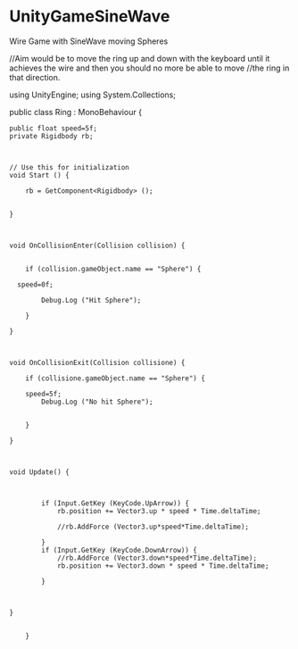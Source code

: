 # UnityGameSineWave
Wire Game with SineWave moving Spheres 

//Aim would be to move the ring up and down with the keyboard until it achieves the wire and then you should no more be able to move 
//the ring in that direction. 


using UnityEngine;
using System.Collections;

public class Ring : MonoBehaviour {

	public float speed=5f;
	private Rigidbody rb;



	// Use this for initialization
	void Start () {
		
		rb = GetComponent<Rigidbody> ();


	}



	void OnCollisionEnter(Collision collision) {


		if (collision.gameObject.name == "Sphere") {

      speed=0f; 

			Debug.Log ("Hit Sphere");

		}

	}



	void OnCollisionExit(Collision collisione) {

		if (collisione.gameObject.name == "Sphere") {

	    speed=5f; 
			Debug.Log ("No hit Sphere");
  

		}

	}



	void Update() {

		

			if (Input.GetKey (KeyCode.UpArrow)) {
				rb.position += Vector3.up * speed * Time.deltaTime; 

				//rb.AddForce (Vector3.up*speed*Time.deltaTime);

			}
			if (Input.GetKey (KeyCode.DownArrow)) {
				//rb.AddForce (Vector3.down*speed*Time.deltaTime);
				rb.position += Vector3.down * speed * Time.deltaTime; 

			}

		

	}
	

		}
